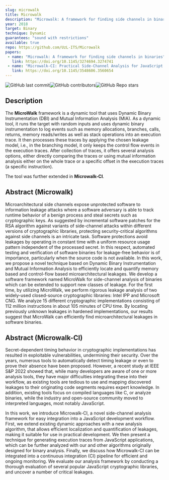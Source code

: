 ```yaml
---
slug: microwalk
title: Microwalk
description: "Microwalk: A framework for finding side channels in binaries"
year: 2018
target: Binary
technique: Dynamic
guarantees: "sound with restrictions"
available: true
repo: https://github.com/UzL-ITS/Microwalk
papers:
 - name: "Microwalk: A framework for finding side channels in binaries"
   link: https://doi.org/10.1145/3274694.3274741
 - name: "Microwalk-CI: Practical Side-Channel Analysis for JavaScript Applications"
   link: https://doi.org/10.1145/3548606.3560654
---
```


![GitHub last commit](https://img.shields.io/github/last-commit/UzL-ITS/Microwalk)![GitHub contributors](https://img.shields.io/github/contributors/UzL-ITS/Microwalk)![GitHub Repo stars](https://img.shields.io/github/stars/UzL-ITS/Microwalk)

## Description

The **MicroWalk** framework is a dynamic tool that uses Dynamic Binary Instrumentation (DBI) and Mutual Information Analysis (MIA). As a dynamic tool, it runs the target with random inputs and uses dynamic binary instrumentation to log events such as memory allocations, branches, calls, returns, memory reads/writes as well as stack operations into an execution trace. It then processes these traces by applying the chosen leakage model, i.e., in the branching model, it only keeps the control flow events in the execution traces. After collection of traces, it offers several analysis options, either directly comparing the traces or using mutual information analysis either on the whole trace or a specific offset in the execution traces (a specific instruction).

The tool was further extended in **Microwalk-CI**.

## Abstract (Microwalk)

Microarchitectural side channels expose unprotected software to information leakage attacks where a software adversary is able to track runtime behavior of a benign process and steal secrets such as cryptographic keys. As suggested by incremental software patches for the RSA algorithm against variants of side-channel attacks within different versions of cryptographic libraries, protecting security-critical algorithms against side channels is an intricate task. Software protections avoid leakages by operating in constant time with a uniform resource usage pattern independent of the processed secret. In this respect, automated testing and verification of software binaries for leakage-free behavior is of importance, particularly when the source code is not available. In this work, we propose a novel technique based on Dynamic Binary Instrumentation and Mutual Information Analysis to efficiently locate and quantify memory based and control-flow based microarchitectural leakages. We develop a software framework named MicroWalk for side-channel analysis of binaries which can be extended to support new classes of leakage. For the first time, by utilizing MicroWalk, we perform rigorous leakage analysis of two widely-used closed-source cryptographic libraries: Intel IPP and Microsoft CNG. We analyze 15 different cryptographic implementations consisting of 112 million instructions in about 105 minutes of CPU time. By locating previously unknown leakages in hardened implementations, our results suggest that MicroWalk can efficiently find microarchitectural leakages in software binaries.

## Abstract (Microwalk-CI)

Secret-dependent timing behavior in cryptographic implementations has resulted in exploitable vulnerabilities, undermining their security. Over the years, numerous tools to automatically detect timing leakage or even to prove their absence have been proposed. However, a recent study at IEEE S&P 2022 showed that, while many developers are aware of one or more analysis tools, they have major difficulties integrating these into their workflow, as existing tools are tedious to use and mapping discovered leakages to their originating code segments requires expert knowledge. In addition, existing tools focus on compiled languages like C, or analyze binaries, while the industry and open-source community moved to interpreted languages, most notably JavaScript.

In this work, we introduce Microwalk-CI, a novel side-channel analysis framework for easy integration into a JavaScript development workflow. First, we extend existing dynamic approaches with a new analysis algorithm, that allows efficient localization and quantification of leakages, making it suitable for use in practical development. We then present a technique for generating execution traces from JavaScript applications, which can be further analyzed with our and other algorithms originally designed for binary analysis. Finally, we discuss how Microwalk-CI can be integrated into a continuous integration (CI) pipeline for efficient and ongoing monitoring. We evaluate our analysis framework by conducting a thorough evaluation of several popular JavaScript cryptographic libraries, and uncover a number of critical leakages.